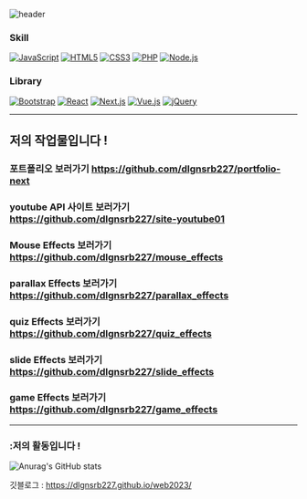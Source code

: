 ![header](https://capsule-render.vercel.app/api?type=wave&color=auto&height=300&section=header&text=Hoong's%20Page&fontSize=90)
### Skill
<div>
  <a href="#"><img alt="JavaScript" src="https://img.shields.io/badge/JavaScript-F7DF1E?style=flat&logo=JavaScript&logoColor=white"></a>
  <a href="#"><img alt="HTML5" src="https://img.shields.io/badge/HTML5-E34F26?logo=HTML5&logoColor=white"></a>
  <a href="#"><img alt="CSS3" src="https://img.shields.io/badge/CSS3-1572B6?logo=CSS3&logoColor=white"></a>
  <a href="#"><img alt="PHP" src="https://img.shields.io/badge/PHP-777BB4?logo=PHP&logoColor=white"></a>
  <a href="#"><img alt="Node.js" src="https://img.shields.io/badge/Node.js-339933?logo=Node.js&logoColor=white"></a>
</div>

### Library
<div>
  <a href="#"><img alt="Bootstrap" src="https://img.shields.io/badge/Bootstrap-7952B3?logo=Bootstrap&logoColor=white"></a>
  <a href="#"><img alt="React" src="https://img.shields.io/badge/React-61DAFB?logo=React&logoColor=white"></a>
  <a href="#"><img alt="Next.js" src="https://img.shields.io/badge/Next.js-ff9770?logo=Next.js&logoColor=white"></a>
  <a href="#"><img alt="Vue.js" src="https://img.shields.io/badge/Vue.js-4FC08D?logo=Vue.js&logoColor=white"></a>
  <a href="#"><img alt="jQuery" src="https://img.shields.io/badge/jQuery-0769AD?logo=jQuery&logoColor=white"></a>
</div>


----------------------------------------
## 저의 작업물입니다 !    

### 포트폴리오 보러가기 <a href="https://github.com/dlgnsrb227/portfolio-next">https://github.com/dlgnsrb227/portfolio-next</a>    
### youtube API 사이트 보러가기 <a href="https://github.com/dlgnsrb227/site-youtube01">https://github.com/dlgnsrb227/site-youtube01</a>    
### Mouse Effects 보러가기 <a href="https://github.com/dlgnsrb227/mouse_effects">https://github.com/dlgnsrb227/mouse_effects</a>    
### parallax Effects 보러가기 <a href="https://github.com/dlgnsrb227/parallax_effects">https://github.com/dlgnsrb227/parallax_effects</a>    
### quiz Effects 보러가기 <a href="https://github.com/dlgnsrb227/quiz_effects">https://github.com/dlgnsrb227/quiz_effects</a>    
### slide Effects 보러가기 <a href="https://github.com/dlgnsrb227/slide_effects">https://github.com/dlgnsrb227/slide_effects</a>    
### game Effects 보러가기 <a href="https://github.com/dlgnsrb227/game_effects">https://github.com/dlgnsrb227/game_effects</a>    


-------------------------------------------

### :저의 활동입니다 !
![Anurag's GitHub stats](https://github-readme-stats.vercel.app/api?username=dlgnsrb227&show_icons=true&theme=radical)

깃블로그 : https://dlgnsrb227.github.io/web2023/
